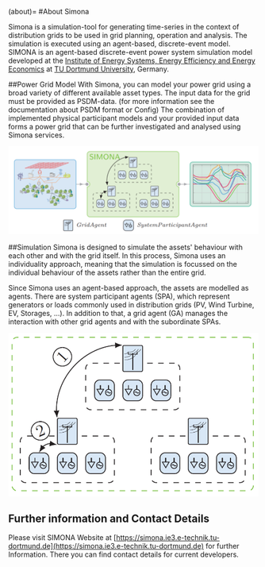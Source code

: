 (about)=
#About Simona

Simona is a simulation-tool for generating time-series in the context of distribution grids to be used in grid planning, operation and analysis. The simulation is executed using an agent-based, discrete-event model.
SIMONA is an agent-based discrete-event power system simulation model developed at the [Institute of Energy Systems, Energy Efficiency and Energy Economics](https://ie3.etit.tu-dortmund.de) at [TU Dortmund University](https://www.tu-dortmund.de), Germany.

##Power Grid Model
With Simona, you can model your power grid using a broad variety of different available asset types. The input data for the grid must be provided as PSDM-data. (for more information see the documentation about PSDM format or Config) The combination of implemented physical participant models and your provided input data forms a power grid that can be further investigated and analysed using Simona services.

![Basic Simona](images/usersguide/basic_simona_environment.png "Simona System Overview")

##Simulation
Simona is designed to simulate the assets' behaviour with each other and with the grid itself. In this process, Simona uses an individuality approach, meaning that the simulation is focussed on the individual behaviour of the assets rather than the entire grid. 

Since Simona uses an agent-based approach, the assets are modelled as agents. There are system participant agents (SPA), which represent generators or loads commonly used in distribution grids (PV, Wind Turbine, EV, Storages, ...). In addition to that, a grid agent (GA) manages the interaction with other grid agents and with the subordinate SPAs.

![Simona_messages](images/usersguide/agent_messages.png "Simona Agent Messages")

## Further information and Contact Details

Please visit SIMONA Website at [https://simona.ie3.e-technik.tu-dortmund.de](https://simona.ie3.e-technik.tu-dortmund.de) for further Information. There you can find contact details for current developers.
